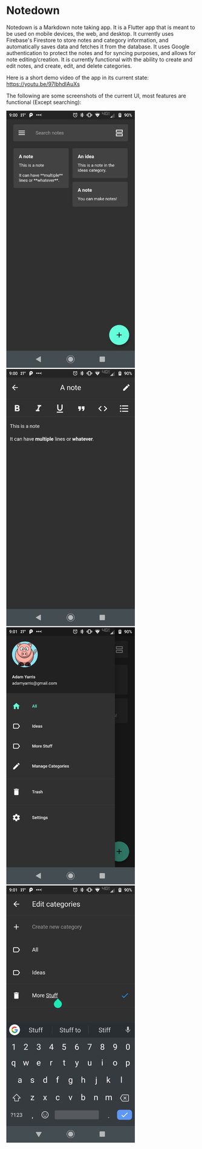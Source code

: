 # Notedown

Notedown is a Markdown note taking app. It is a Flutter app that is meant to be used on mobile devices, the web, and desktop. It currently uses Firebase's Firestore to store notes and category information, and automatically saves data and fetches it from the database. It uses Google authentication to protect the notes and for syncing purposes, and allows for note editing/creation. It is currently functional with the ability to create and edit notes, and create, edit, and delete categories.

Here is a short demo video of the app in its current state: https://youtu.be/97lbhdIAuXs

The following are some screenshots of the current UI, most features are functional (Except searching):

<img src="screenshots/screen1.png" height="680px"/>

<img src="screenshots/screen2.png" height="680px"/>

<img src="screenshots/screen3.png" height="680px"/>

<img src="screenshots/screen4.png" height="680px"/>